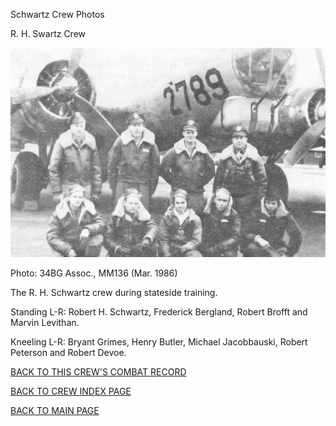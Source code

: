 
Schwartz Crew Photos






 




R. H. Swartz Crew  
  

![](SchwartzRH.jpg)  

Photo: 34BG Assoc., MM136 (Mar. 1986\)  

The R. H. Schwartz crew during stateside training.  

Standing L-R: Robert H. Schwartz, Frederick Bergland, Robert Brofft and Marvin Levithan.  

Kneeling L-R: Bryant Grimes, Henry Butler, Michael Jacobbauski, Robert Peterson and Robert Devoe.  
  

[BACK TO THIS CREW'S COMBAT RECORD](ValorToVictory/crews/SchwartzRH.md)  

[BACK TO CREW INDEX PAGE](ValorToVictory/000crews.md)  

[BACK TO MAIN PAGE](ValorToVictory/index.html)


